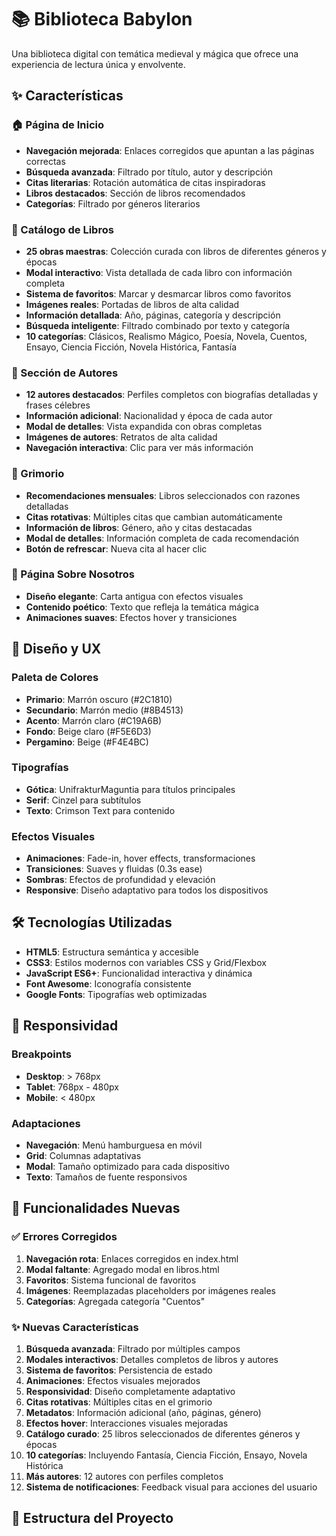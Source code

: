 # 📚 Biblioteca Babylon

Una biblioteca digital con temática medieval y mágica que ofrece una experiencia de lectura única y envolvente.

## ✨ Características

### 🏠 Página de Inicio
- **Navegación mejorada**: Enlaces corregidos que apuntan a las páginas correctas
- **Búsqueda avanzada**: Filtrado por título, autor y descripción
- **Citas literarias**: Rotación automática de citas inspiradoras
- **Libros destacados**: Sección de libros recomendados
- **Categorías**: Filtrado por géneros literarios

### 📖 Catálogo de Libros
- **25 obras maestras**: Colección curada con libros de diferentes géneros y épocas
- **Modal interactivo**: Vista detallada de cada libro con información completa
- **Sistema de favoritos**: Marcar y desmarcar libros como favoritos
- **Imágenes reales**: Portadas de libros de alta calidad
- **Información detallada**: Año, páginas, categoría y descripción
- **Búsqueda inteligente**: Filtrado combinado por texto y categoría
- **10 categorías**: Clásicos, Realismo Mágico, Poesía, Novela, Cuentos, Ensayo, Ciencia Ficción, Novela Histórica, Fantasía

### 👥 Sección de Autores
- **12 autores destacados**: Perfiles completos con biografías detalladas y frases célebres
- **Información adicional**: Nacionalidad y época de cada autor
- **Modal de detalles**: Vista expandida con obras completas
- **Imágenes de autores**: Retratos de alta calidad
- **Navegación interactiva**: Clic para ver más información

### 🔮 Grimorio
- **Recomendaciones mensuales**: Libros seleccionados con razones detalladas
- **Citas rotativas**: Múltiples citas que cambian automáticamente
- **Información de libros**: Género, año y citas destacadas
- **Modal de detalles**: Información completa de cada recomendación
- **Botón de refrescar**: Nueva cita al hacer clic

### 📜 Página Sobre Nosotros
- **Diseño elegante**: Carta antigua con efectos visuales
- **Contenido poético**: Texto que refleja la temática mágica
- **Animaciones suaves**: Efectos hover y transiciones

## 🎨 Diseño y UX

### Paleta de Colores
- **Primario**: Marrón oscuro (#2C1810)
- **Secundario**: Marrón medio (#8B4513)
- **Acento**: Marrón claro (#C19A6B)
- **Fondo**: Beige claro (#F5E6D3)
- **Pergamino**: Beige (#F4E4BC)

### Tipografías
- **Gótica**: UnifrakturMaguntia para títulos principales
- **Serif**: Cinzel para subtítulos
- **Texto**: Crimson Text para contenido

### Efectos Visuales
- **Animaciones**: Fade-in, hover effects, transformaciones
- **Transiciones**: Suaves y fluidas (0.3s ease)
- **Sombras**: Efectos de profundidad y elevación
- **Responsive**: Diseño adaptativo para todos los dispositivos

## 🛠️ Tecnologías Utilizadas

- **HTML5**: Estructura semántica y accesible
- **CSS3**: Estilos modernos con variables CSS y Grid/Flexbox
- **JavaScript ES6+**: Funcionalidad interactiva y dinámica
- **Font Awesome**: Iconografía consistente
- **Google Fonts**: Tipografías web optimizadas

## 📱 Responsividad

### Breakpoints
- **Desktop**: > 768px
- **Tablet**: 768px - 480px
- **Mobile**: < 480px

### Adaptaciones
- **Navegación**: Menú hamburguesa en móvil
- **Grid**: Columnas adaptativas
- **Modal**: Tamaño optimizado para cada dispositivo
- **Texto**: Tamaños de fuente responsivos

## 🚀 Funcionalidades Nuevas

### ✅ Errores Corregidos
1. **Navegación rota**: Enlaces corregidos en index.html
2. **Modal faltante**: Agregado modal en libros.html
3. **Favoritos**: Sistema funcional de favoritos
4. **Imágenes**: Reemplazadas placeholders por imágenes reales
5. **Categorías**: Agregada categoría "Cuentos"

### ✨ Nuevas Características
1. **Búsqueda avanzada**: Filtrado por múltiples campos
2. **Modales interactivos**: Detalles completos de libros y autores
3. **Sistema de favoritos**: Persistencia de estado
4. **Animaciones**: Efectos visuales mejorados
5. **Responsividad**: Diseño completamente adaptativo
6. **Citas rotativas**: Múltiples citas en el grimorio
7. **Metadatos**: Información adicional (año, páginas, género)
8. **Efectos hover**: Interacciones visuales mejoradas
9. **Catálogo curado**: 25 libros seleccionados de diferentes géneros y épocas
10. **10 categorías**: Incluyendo Fantasía, Ciencia Ficción, Ensayo, Novela Histórica
11. **Más autores**: 12 autores con perfiles completos
12. **Sistema de notificaciones**: Feedback visual para acciones del usuario

## 📂 Estructura del Proyecto

```